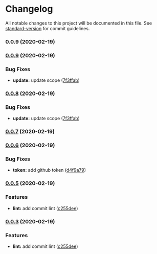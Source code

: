 # Changelog

All notable changes to this project will be documented in this file. See [standard-version](https://github.com/conventional-changelog/standard-version) for commit guidelines.

### 0.0.9 (2020-02-19)

### [0.0.9](https://github.com/kimbugp/react_table/compare/v0.0.6...v0.0.9) (2020-02-19)


### Bug Fixes

* **update:** update scope ([7f3ffab](https://github.com/kimbugp/react_table/commit/7f3ffabb368dc075f5b52622c7cd2cf0f26ff937))

### [0.0.8](https://github.com/kimbugp/react_table/compare/v0.0.6...v0.0.8) (2020-02-19)


### Bug Fixes

* **update:** update scope ([7f3ffab](https://github.com/kimbugp/react_table/commit/7f3ffabb368dc075f5b52622c7cd2cf0f26ff937))

### [0.0.7](https://github.com/kimbugp/react_table/compare/v0.0.6...v0.0.7) (2020-02-19)

### [0.0.6](https://github.com/kimbugp/react_table/compare/v0.0.5...v0.0.6) (2020-02-19)


### Bug Fixes

* **token:** add github token ([d4f9a79](https://github.com/kimbugp/react_table/commit/d4f9a792125a45949fd2d27f761cb6676a6d6a5e))

### [0.0.5](https://github.com/kimbugp/react_table/compare/v0.0.4...v0.0.5) (2020-02-19)


### Features

* **lint:** add commit lint ([c255dee](https://github.com/kimbugp/react_table/commit/c255dee1bbfbb6172ce92b8368b8b4ee89ca8b1c))

### [0.0.3](https://github.com/kimbugp/react_table/compare/v0.0.4...v0.0.3) (2020-02-19)


### Features

* **lint:** add commit lint ([c255dee](https://github.com/kimbugp/react_table/commit/c255dee1bbfbb6172ce92b8368b8b4ee89ca8b1c))
